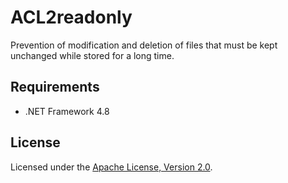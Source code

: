 # ACL2readonly

Prevention of modification and deletion of files that must be kept unchanged while stored for a long time.

## Requirements

- .NET Framework 4.8

## License

Licensed under the [Apache License, Version 2.0].

[Apache License, Version 2.0]: LICENSE
